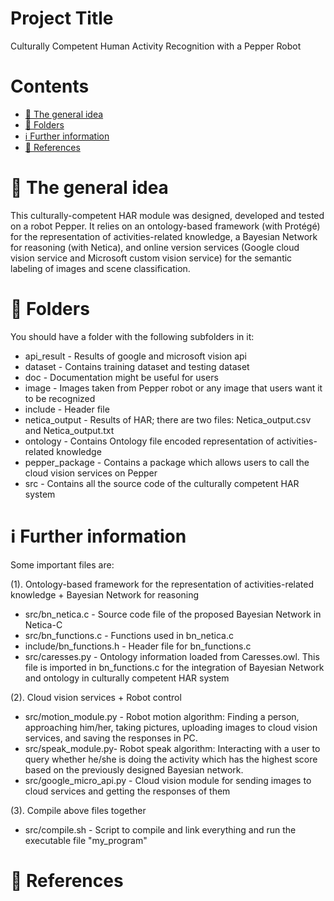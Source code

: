 # Project Title
Culturally Competent Human Activity Recognition with a Pepper Robot

# Contents
 - [:blue_book: The general idea](#blue_book-the-general-idea)
 - [:file_folder: Folders](#file_folder-folders)
 - [:information_source: Further information](#information_source-further-information)
 - [:page_facing_up: References](#page_facing_up-references)

# :blue_book: The general idea
This culturally-competent HAR module was designed, developed and tested on a robot Pepper. It relies on an ontology-based framework (with Protégé) for the representation of activities-related knowledge, a Bayesian Network for reasoning (with Netica), and online version services (Google cloud vision service and Microsoft custom vision service) for the semantic labeling of images and scene classification.



# :file_folder: Folders
You should have a folder with the following subfolders in it:


* api_result - Results of google and microsoft vision api
* dataset - Contains training dataset and testing dataset
* doc - Documentation might be useful for users
* image - Images taken from Pepper robot or any image that users want it to be recognized
* include - Header file
* netica_output - Results of HAR; there are two files: Netica_output.csv and Netica_output.txt
* ontology - Contains Ontology file encoded representation of activities-related knowledge
* pepper_package - Contains a package which allows users to call the cloud vision services on Pepper
* src - Contains all the source code of the culturally competent HAR system
                                  
# :information_source: Further information

Some important files are:

(1). Ontology-based framework for the representation of activities-related knowledge + Bayesian Network for reasoning

* src/bn_netica.c - Source code file of the proposed Bayesian Network in Netica-C
* src/bn_functions.c - Functions used in bn_netica.c
* include/bn_functions.h - Header file for bn_functions.c
* src/caresses.py - Ontology information loaded from Caresses.owl. This file is imported in bn_functions.c for the integration of                           Bayesian Network and ontology in culturally competent HAR system
                                            


(2). Cloud vision services + Robot control

* src/motion_module.py - Robot motion algorithm: Finding a person, approaching him/her, taking pictures, uploading images to cloud                                                      vision services, and saving the responses in PC.
* src/speak_module.py- Robot speak algorithm: Interacting with a user to query whether he/she is doing the activity which has the                                                      highest score based on the previously designed Bayesian network.
* src/google_micro_api.py - Cloud vision module for sending images to cloud services and getting the responses of them




(3). Compile above files together

* src/compile.sh - Script to compile and link everything and run the executable file "my_program"


# :page_facing_up: References
